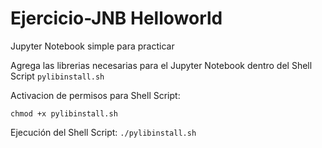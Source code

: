# Ejercicio-JNB Helloworld

Jupyter Notebook simple para practicar

Agrega las librerias necesarias para el Jupyter Notebook dentro del Shell Script ```pylibinstall.sh```

Activacion de permisos para Shell Script:

```chmod +x pylibinstall.sh```

Ejecución del Shell Script:
```./pylibinstall.sh```